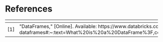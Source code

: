 # References

&#x20;

<table data-header-hidden><thead><tr><th width="71"></th><th></th></tr></thead><tbody><tr><td>​[1]  </td><td>​"DataFrames," [Online]. Available: https://www.databricks.com/glossary/what-are-dataframes#:~:text=What%20is%20a%20DataFrame%3F,columns%2C%20much%20like%20a%20spreadsheet.. </td></tr></tbody></table>

